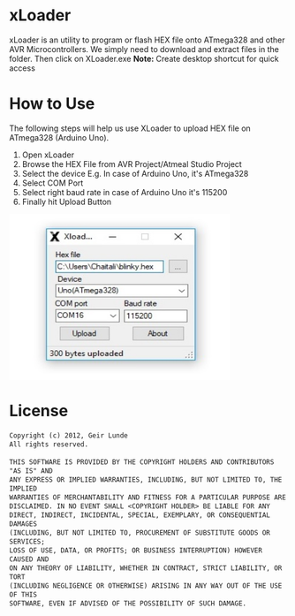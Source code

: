# xLoader
xLoader is an utility to program or flash HEX file onto ATmega328 and other AVR Microcontrollers. We simply need to download and extract files in the folder. Then click on XLoader.exe <b>Note:</b> Create desktop shortcut for quick access

# How to Use
The following steps will help us use XLoader to upload HEX file on ATmega328 (Arduino Uno).

1. Open xLoader
2. Browse the HEX File from AVR Project/Atmeal Studio Project
3. Select the device E.g. In case of Arduino Uno, it's ATmega328
4. Select COM Port
5. Select right baud rate in case of Arduino Uno it's 115200
6. Finally hit Upload Button

<img src="/xloader_atmega328.jpg" alt="Girl in a jacket" align="center" width="400" height="300">

# License
```
Copyright (c) 2012, Geir Lunde
All rights reserved.

THIS SOFTWARE IS PROVIDED BY THE COPYRIGHT HOLDERS AND CONTRIBUTORS "AS IS" AND
ANY EXPRESS OR IMPLIED WARRANTIES, INCLUDING, BUT NOT LIMITED TO, THE IMPLIED
WARRANTIES OF MERCHANTABILITY AND FITNESS FOR A PARTICULAR PURPOSE ARE
DISCLAIMED. IN NO EVENT SHALL <COPYRIGHT HOLDER> BE LIABLE FOR ANY
DIRECT, INDIRECT, INCIDENTAL, SPECIAL, EXEMPLARY, OR CONSEQUENTIAL DAMAGES
(INCLUDING, BUT NOT LIMITED TO, PROCUREMENT OF SUBSTITUTE GOODS OR SERVICES;
LOSS OF USE, DATA, OR PROFITS; OR BUSINESS INTERRUPTION) HOWEVER CAUSED AND
ON ANY THEORY OF LIABILITY, WHETHER IN CONTRACT, STRICT LIABILITY, OR TORT
(INCLUDING NEGLIGENCE OR OTHERWISE) ARISING IN ANY WAY OUT OF THE USE OF THIS
SOFTWARE, EVEN IF ADVISED OF THE POSSIBILITY OF SUCH DAMAGE.
```



